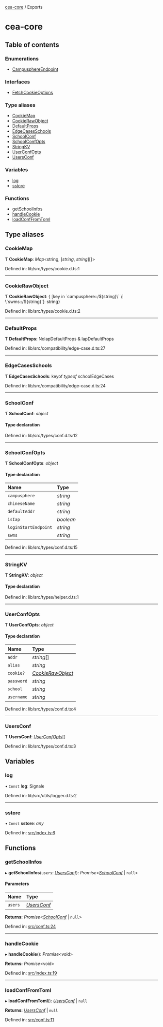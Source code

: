 [cea-core](README.md) / Exports

# cea-core

## Table of contents

### Enumerations

- [CampusphereEndpoint](enums/campusphereendpoint.md)

### Interfaces

- [FetchCookieOptions](interfaces/fetchcookieoptions.md)

### Type aliases

- [CookieMap](modules.md#cookiemap)
- [CookieRawObject](modules.md#cookierawobject)
- [DefaultProps](modules.md#defaultprops)
- [EdgeCasesSchools](modules.md#edgecasesschools)
- [SchoolConf](modules.md#schoolconf)
- [SchoolConfOpts](modules.md#schoolconfopts)
- [StringKV](modules.md#stringkv)
- [UserConfOpts](modules.md#userconfopts)
- [UsersConf](modules.md#usersconf)

### Variables

- [log](modules.md#log)
- [sstore](modules.md#sstore)

### Functions

- [getSchoolInfos](modules.md#getschoolinfos)
- [handleCookie](modules.md#handlecookie)
- [loadConfFromToml](modules.md#loadconffromtoml)

## Type aliases

### CookieMap

Ƭ **CookieMap**: *Map*<string, [*string*, *string*][]\>

Defined in: lib/src/types/cookie.d.ts:1

___

### CookieRawObject

Ƭ **CookieRawObject**: { [key in \`campusphere::/${string}\` \| \`swms::/${string}\`]: string}

Defined in: lib/src/types/cookie.d.ts:2

___

### DefaultProps

Ƭ **DefaultProps**: NoIapDefaultProps & IapDefaultProps

Defined in: lib/src/compatibility/edge-case.d.ts:27

___

### EdgeCasesSchools

Ƭ **EdgeCasesSchools**: keyof *typeof* schoolEdgeCases

Defined in: lib/src/compatibility/edge-case.d.ts:24

___

### SchoolConf

Ƭ **SchoolConf**: *object*

#### Type declaration

Defined in: lib/src/types/conf.d.ts:12

___

### SchoolConfOpts

Ƭ **SchoolConfOpts**: *object*

#### Type declaration

| Name | Type |
| :------ | :------ |
| `campusphere` | *string* |
| `chineseName` | *string* |
| `defaultAddr` | *string* |
| `isIap` | *boolean* |
| `loginStartEndpoint` | *string* |
| `swms` | *string* |

Defined in: lib/src/types/conf.d.ts:15

___

### StringKV

Ƭ **StringKV**: *object*

#### Type declaration

Defined in: lib/src/types/helper.d.ts:1

___

### UserConfOpts

Ƭ **UserConfOpts**: *object*

#### Type declaration

| Name | Type |
| :------ | :------ |
| `addr` | *string*[] |
| `alias` | *string* |
| `cookie?` | [*CookieRawObject*](modules.md#cookierawobject) |
| `password` | *string* |
| `school` | *string* |
| `username` | *string* |

Defined in: lib/src/types/conf.d.ts:4

___

### UsersConf

Ƭ **UsersConf**: [*UserConfOpts*](modules.md#userconfopts)[]

Defined in: lib/src/types/conf.d.ts:3

## Variables

### log

• `Const` **log**: Signale

Defined in: lib/src/utils/logger.d.ts:2

___

### sstore

• `Const` **sstore**: *any*

Defined in: [src/index.ts:6](https://github.com/beetcb/cea/blob/9eabfbb/core/src/index.ts#L6)

## Functions

### getSchoolInfos

▸ **getSchoolInfos**(`users`: [*UsersConf*](modules.md#usersconf)): *Promise*<[*SchoolConf*](modules.md#schoolconf) \| ``null``\>

#### Parameters

| Name | Type |
| :------ | :------ |
| `users` | [*UsersConf*](modules.md#usersconf) |

**Returns:** *Promise*<[*SchoolConf*](modules.md#schoolconf) \| ``null``\>

Defined in: [src/conf.ts:24](https://github.com/beetcb/cea/blob/9eabfbb/core/src/conf.ts#L24)

___

### handleCookie

▸ **handleCookie**(): *Promise*<void\>

**Returns:** *Promise*<void\>

Defined in: [src/index.ts:19](https://github.com/beetcb/cea/blob/9eabfbb/core/src/index.ts#L19)

___

### loadConfFromToml

▸ **loadConfFromToml**(): [*UsersConf*](modules.md#usersconf) \| ``null``

**Returns:** [*UsersConf*](modules.md#usersconf) \| ``null``

Defined in: [src/conf.ts:11](https://github.com/beetcb/cea/blob/9eabfbb/core/src/conf.ts#L11)
